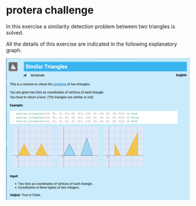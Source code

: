# protera challenge

In this exercise a similarity detection problem between two triangles is solved.

All the details of this exercise are indicated in the following explanatory graph.

![](media/triangles.png)
